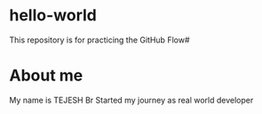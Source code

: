 # hello-world
This repository is for practicing the GitHub Flow#
# About me
My name is TEJESH Br 
Started my journey as real world developer
